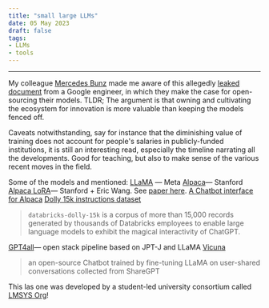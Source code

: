 ```yaml
---
title: "small large LLMs"
date: 05 May 2023
draft: false
tags:
- LLMs
- tools
---
```

---
My colleague [Mercedes Bunz](https://mercedesbunz.net/) made me aware of this allegedly [leaked document](https://www.semianalysis.com/p/google-we-have-no-moat-and-neither) from a Google engineer, in which they make the case for open-sourcing their models. TLDR; The argument is that owning and cultivating the ecosystem for innovation is more valuable than keeping the models fenced off.

Caveats notwithstanding, say for instance that the diminishing value of training does not account for people's salaries in publicly-funded institutions, it is still an interesting read, especially the timeline narrating all the developments. Good for teaching, but also to make sense of the various recent moves in the field.

Some of the models and mentioned:
[LLaMA](https://arxiv.org/pdf/2303.16199.pdf) ― Meta
[Alpaca](https://crfm.stanford.edu/2023/03/13/alpaca.html)― Stanford
[Alpaca LoRA](https://github.com/tloen/alpaca-lora)― Stanford + Eric Wang. See [paper here](https://arxiv.org/pdf/2106.09685.pdf).
[A Chatbot interface for Alpaca](https://github.com/deep-diver/LLM-As-Chatbot)
[Dolly 15k instructions dataset](https://huggingface.co/datasets/c-s-ale/dolly-15k-instruction-alpaca-format)
> `databricks-dolly-15k` is a corpus of more than 15,000 records generated by thousands of Databricks employees to enable large language models to exhibit the magical interactivity of ChatGPT.

[GPT4all](https://github.com/nomic-ai/gpt4all)― open stack pipeline based on JPT-J and LLaMA
[Vicuna](https://lmsys.org/blog/2023-03-30-vicuna/)
>an open-source Chatbot trained by fine-tuning LLaMA on user-shared conversations collected from ShareGPT

This las one was developed by a student-led university consortium called [LMSYS Org](https://lmsys.org/about/)!

